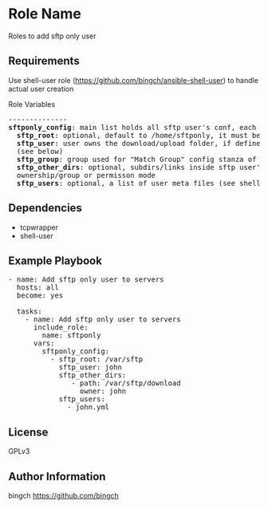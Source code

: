 Role Name
=========

Roles to add sftp only user

Requirements
------------

Use shell-user role (https://github.com/bingch/ansible-shell-user) to handle actual user creation

Role Variables
<pre>
--------------
<b>sftponly_config</b>: main list holds all sftp user's conf, each element can have:
  <b>sftp_root</b>: optional, default to /home/sftponly, it must be owned by root
  <b>sftp_user</b>: user owns the download/upload folder, if defined it must be member of ftp_users list
  (see below)
  <b>sftp_group</b>: group used for "Match Group" config stanza of sshd
  <b>sftp_other_dirs</b>: optional, subdirs/links inside sftp user's chroot folder that needs special 
  ownership/group or permisson mode
  <b>sftp_users</b>: optional, a list of user meta files (see shell-user role for more details
</pre>
Dependencies
------------
- tcpwrapper
- shell-user

Example Playbook
----------------
<pre>
- name: Add sftp only user to servers
  hosts: all
  become: yes

  tasks:
    - name: Add sftp only user to servers
      include_role:
        name: sftponly
      vars:
        sftponly_config:
          - sftp_root: /var/sftp
            sftp_user: john
            sftp_other_dirs: 
               - path: /var/sftp/download
                 owner: john
            sftp_users:
              - john.yml
</pre>
License
-------

GPLv3

Author Information
------------------

bingch
https://github.com/bingch
